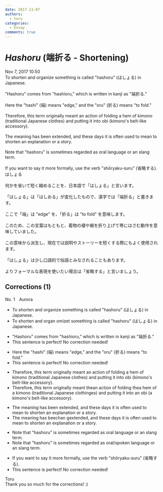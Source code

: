 ```yaml
---
date: 2017-11-07
authors:
  - toru
categories:
  - Essay
comments: true
---
```


# <strong><em>Hashoru</strong></em> (端折る - Shortening)
<div class="date">Nov 7, 2017 10:50</div>
<div id="post"><div id="body_show_ori">
To shorten and organize something is called "hashoru" (はしょる) in Japanese.<br/><br/>"Hashoru" comes from "hashioru," which is written in kanji as "端折る."<br/><br/>Here the "hashi" (端) means "edge," and the "oru" (折る) means "to fold."<br/><br/>Therefore, this term originally meant an action of folding a hem of kimono (traditional Japanese clothes) and putting it into obi (kimono's belt-like accessory).<br/><br/>The meaning has been extended, and these days it is often used to mean to shorten an explanation or a story.<br/><br/>Note that "hashoru" is sometimes regarded as oral language or an slang term.<br/><br/>If you want to say it more formally, use the verb "shōryaku-suru" (省略する).
</div></div>

<!-- more -->

<div id="post_ja"><div id="body_show_mo">
はしょる<br/><br/>何かを省いて短く縮めることを、日本語で「はしょる」と言います。<br/><br/>「はしょる」は「はしおる」が変化したもので、漢字では「端折る」と書きます。<br/><br/>ここで「端」は "edge" を、「折る」は "to fold" を意味します。<br/><br/>このため、この言葉はもともと、着物の褄や裾を折り上げて帯にはさむ動作を意味していました。<br/><br/>この意味から派生し、現在では説明やストーリーを短くする際にもよく使用されます。<br/><br/>「はしょる」は少し口語的で俗語とみなされることもあります。<br/><br/>よりフォーマルな表現を使いたい場合は「省略する」と言いましょう。
</div></div>

## Corrections (1)
<div id="block"><div class="first_name"> No. 1　<span class="just_name">Aurora</span></div><div id="block2">
<ul class="correction_field">
<li class="incorrect">To shorten and organize something is called "hashoru" (はしょる) in Japanese.</li>
<li class="corrected correct">
To shorten <span class="f_gray"><span class="sline">and </span></span>or<span class="f_gray"><span class="sline">gan</span></span><span class="f_red"> om</span>i<span class="f_gray"><span class="sline">ze</span></span><span class="f_red">t</span> something is called "hashoru" (はしょる) in Japanese.
</li>
</ul>
<ul class="correction_field">
<li class="incorrect">"Hashoru" comes from "hashioru," which is written in kanji as "端折る."</li>
<li class="corrected perfect">This sentence is perfect! No correction needed!</li>
</ul>
<ul class="correction_field">
<li class="incorrect">Here the "hashi" (端) means "edge," and the "oru" (折る) means "to fold."</li>
<li class="corrected perfect">This sentence is perfect! No correction needed!</li>
</ul>
<ul class="correction_field">
<li class="incorrect">Therefore, this term originally meant an action of folding a hem of kimono (traditional Japanese clothes) and putting it into obi (kimono's belt-like accessory).</li>
<li class="corrected correct">
Therefore, this term originally meant <span class="f_red">the</span><span class="f_gray"><span class="sline">an</span></span> action of folding <span class="f_red">the</span><span class="f_gray"><span class="sline">a</span></span> hem of <span class="f_red">a </span>kimono (traditional Japanese cloth<span class="f_red">ing</span><span class="f_gray"><span class="sline">es</span></span>) and putting it into <span class="f_red">an </span>obi (<span class="f_red">a </span>kimono's belt-like accessory).
</li>
</ul>
<ul class="correction_field">
<li class="incorrect">The meaning has been extended, and these days it is often used to mean to shorten an explanation or a story.</li>
<li class="corrected correct">
The meaning has <span class="f_gray"><span class="sline">bee</span></span><span class="f_red">cha</span>n<span class="f_gray"><span class="sline"> </span></span><span class="f_red">g</span>e<span class="f_gray"><span class="sline">xten</span></span>d<span class="f_gray"><span class="sline">ed</span></span>, and these days it is often used to mean to shorten an explanation or a story.
</li>
</ul>
<ul class="correction_field">
<li class="incorrect">Note that "hashoru" is sometimes regarded as oral language or an slang term.</li>
<li class="corrected correct">
Note that "hashoru" is sometimes regarded as oral<span class="f_red">/spoken</span> language or a<span class="f_gray"><span class="sline">n</span></span> slang term.
</li>
</ul>
<ul class="correction_field">
<li class="incorrect">If you want to say it more formally, use the verb "shōryaku-suru" (省略する).</li>
<li class="corrected perfect">This sentence is perfect! No correction needed!</li>
</ul>
</div><div class="name"><span class="just_name">Toru</span><br>
Thank you so much for the corrections! :)
</div>
</div>
